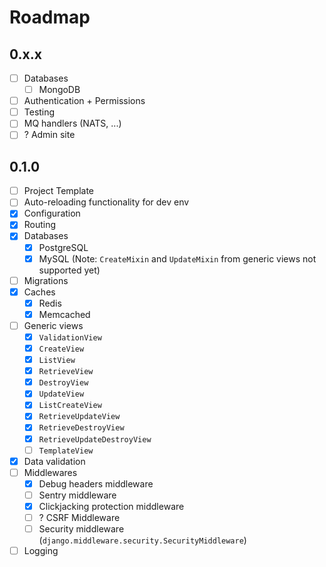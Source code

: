 # Roadmap

## 0.x.x

- [ ] Databases
    - [ ] MongoDB
- [ ] Authentication + Permissions
- [ ] Testing
- [ ] MQ handlers (NATS, ...)
- [ ] ? Admin site

## 0.1.0

- [ ] Project Template
- [ ] Auto-reloading functionality for dev env
- [x] Configuration
- [x] Routing
- [x] Databases
    - [x] PostgreSQL
    - [x] MySQL (Note: `CreateMixin` and `UpdateMixin` from generic views not supported yet)
- [ ] Migrations
- [x] Caches
    - [x] Redis
    - [x] Memcached
- [ ] Generic views
    - [x] `ValidationView`
    - [x] `CreateView`
    - [x] `ListView`
    - [x] `RetrieveView`
    - [x] `DestroyView`
    - [x] `UpdateView`
    - [x] `ListCreateView`
    - [x] `RetrieveUpdateView`
    - [x] `RetrieveDestroyView`
    - [x] `RetrieveUpdateDestroyView`
    - [ ] `TemplateView`
- [x] Data validation
- [ ] Middlewares
    - [x] Debug headers middleware
    - [ ] Sentry middleware
    - [x] Clickjacking protection middleware
    - [ ] ? CSRF Middleware
    - [ ] Security middleware (`django.middleware.security.SecurityMiddleware`)
- [ ] Logging
